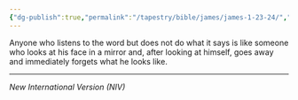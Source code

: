 ```yaml
---
{"dg-publish":true,"permalink":"/tapestry/bible/james/james-1-23-24/","title":"James 1:23–24","hide":true,"tags":["bible-verse","bible-verse"],"dgHomeLink":true,"dgShowLocalGraph":true,"dgEnableSearch":true}
---
```


Anyone who listens to the word but does not do what it says is like someone who looks at his face in a mirror and, after looking at himself, goes away and immediately forgets what he looks like.

---
*New International Version (NIV)*
